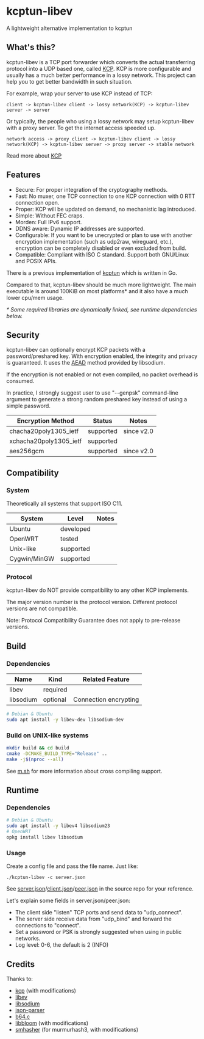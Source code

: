 # kcptun-libev
A lightweight alternative implementation to kcptun

## What's this?
kcptun-libev is a TCP port forwarder which converts the actual transferring protocol into a UDP based one, called [KCP](https://github.com/skywind3000/kcp).
KCP is more configurable and usually has a much better performance in a lossy network. This project can help you to get better bandwidth in such situation.

For example, wrap your server to use KCP instead of TCP:
```
client -> kcptun-libev client -> lossy network(KCP) -> kcptun-libev server -> server
```

Or typically, the people who using a lossy network may setup kcptun-libev with a proxy server. To get the internet access speeded up.
```
network access -> proxy client -> kcptun-libev client -> lossy network(KCP) -> kcptun-libev server -> proxy server -> stable network
```

Read more about [KCP](https://github.com/skywind3000/kcp/blob/master/README.en.md)

## Features

- Secure: For proper integration of the cryptography methods.
- Fast: No muxer, one TCP connection to one KCP connection with 0 RTT connection open.
- Proper: KCP will be updated on demand, no mechanistic lag introduced.
- Simple: Without FEC craps.
- Morden: Full IPv6 support.
- DDNS aware: Dynamic IP addresses are supported.
- Configurable: If you want to be unecrypted or plan to use with another encryption implementation (such as udp2raw, wireguard, etc.), encryption can be completely disabled or even excluded from build.
- Compatible: Compliant with ISO C standard. Support both GNU/Linux and POSIX APIs.

There is a previous implementation of [kcptun](https://github.com/xtaci/kcptun) which is written in Go.

Compared to that, kcptun-libev should be much more lightweight. The main executable is around 100KiB on most platforms\* and it also have a much lower cpu/mem usage.

*\* Some required libraries are dynamically linked, see runtime dependencies below.*

## Security

kcptun-libev can optionally encrypt KCP packets with a password/preshared key. With encryption enabled, the integrity and privacy is guaranteed. It uses the [AEAD](https://en.wikipedia.org/wiki/Authenticated_encryption) method provided by libsodium.

If the encryption is not enabled or not even compiled, no packet overhead is consumed.

In practice, I strongly suggest user to use "--genpsk" command-line argument to generate a strong random preshared key instead of using a simple password.

| Encryption Method      | Status    | Notes      |
| ---------------------- | --------- | ---------- |
| chacha20poly1305_ietf  | supported | since v2.0 |
| xchacha20poly1305_ietf | supported |            |
| aes256gcm              | supported | since v2.0 |

## Compatibility
### System

Theoretically all systems that support ISO C11.

| System       | Level     | Notes |
| ------------ | --------- | ----- |
| Ubuntu       | developed |       |
| OpenWRT      | tested    |       |
| Unix-like    | supported |       |
| Cygwin/MinGW | supported |       |

### Protocol

kcptun-libev do NOT provide compatibility to any other KCP implements.

The major version number is the protocol version. Different protocol versions are not compatible.

Note: Protocol Compatibility Guarantee does not apply to pre-release versions.

## Build
### Dependencies

| Name      | Kind     | Related Feature       |
| --------- | -------- | --------------------- |
| libev     | required |                       |
| libsodium | optional | Connection encrypting |

```sh
# Debian & Ubuntu
sudo apt install -y libev-dev libsodium-dev
```

### Build on UNIX-like systems

```sh
mkdir build && cd build
cmake -DCMAKE_BUILD_TYPE="Release" ..
make -j$(nproc --all)
```

See [m.sh](m.sh) for more information about cross compiling support.

## Runtime
### Dependencies

```sh
# Debian & Ubuntu
sudo apt install -y libev4 libsodium23
# OpenWRT
opkg install libev libsodium
```

### Usage

Create a config file and pass the file name. Just like:

```
./kcptun-libev -c server.json
```

See [server.json](server.json)/[client.json](client.json)/[peer.json](peer.json) in the source repo for your reference.

Let's explain some fields in server.json/peer.json:
- The client side "listen" TCP ports and send data to "udp_connect".
- The server side receive data from "udp_bind" and forward the connections to "connect".
- Set a password or PSK is strongly suggested when using in public networks.
- Log level: 0-6, the default is 2 (INFO)

## Credits

Thanks to:
- [kcp](https://github.com/skywind3000/kcp) (with modifications)
- [libev](http://software.schmorp.de/pkg/libev.html)
- [libsodium](https://github.com/jedisct1/libsodium)
- [json-parser](https://github.com/udp/json-parser)
- [b64.c](https://github.com/jwerle/b64.c)
- [libbloom](https://github.com/jvirkki/libbloom) (with modifications)
- [smhasher](https://github.com/aappleby/smhasher) (for murmurhash3, with modifications)
